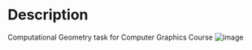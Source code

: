 # Description

Computational Geometry task for Computer Graphics Course
![image](https://github.com/user-attachments/assets/ca5bb5f7-f206-415e-9f80-3816056311fa)
